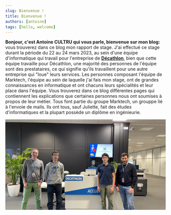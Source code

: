 ```yaml
---
slug: Bienvenue !
title: Bienvenue !
authors: [antoine]
tags: [hello, welcome]
---
```


**Bonjour, c'est Antoine CULTRU qui vous parle, bienvenue sur mon blog:**  
vous trouverez dans ce blog mon rapport de stage. J'ai effectué ce stage durant la période du 22 au 24 mars 2023, au sein d'une équipe d'informatique qui travail pour l'entreprise de **[Décathlon](https://www.decathlon.fr
)**, bien que cette équipe travaille pour Décathlon, une majorité des personnes de l'équipe sont des prestataires, ce qui signifie qu'ils travaillent  pour une autre entreprise qui "loue" leurs services. Les personnes composant l'équipe de Marktech, l'équipe au sein de laquelle j'ai fais mon stage, ont de grandes connaissances en informatique et ont chacuns leurs spécialités et leur place dans l'équipe. Vous trouverez dans ce blog différentes pages qui contiennent les explications que certaines personnes nous ont soumises à propos de leur métier. Tous font partie du groupe Marktech, un grouppe lié à l'envoie de mails. Ils ont tous, sauf Juliette, fait des études d'informatiques et la plupart possède un diplôme en ingénieurie.

![photo stage](./photo-stage.jpg)
